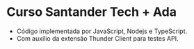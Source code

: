 # Curso Santander Tech + Ada 
- Código implementada por JavaScript, Nodejs e TypeScript.
- Com auxílio da extensão Thunder Client para testes API.
